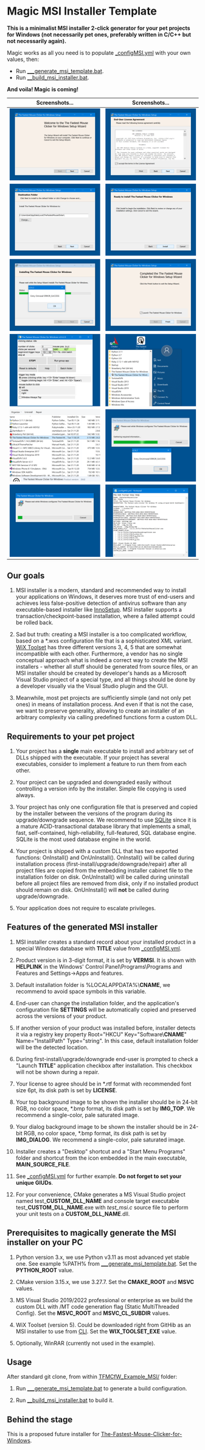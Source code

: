 # Magic MSI Installer Template

**This is a minimalist MSI installer 2-click generator for your pet projects for Windows (not necessarily pet ones, preferably written in C/C++ but not necessarily again).**

Magic works as all you need is to populate [_configMSI.yml](TFMCfW_Example_MSI/_configMSI.yml) with your own values, then:
* Run [___generate_msi_template.bat](TFMCfW_Example_MSI/___generate_msi_template.bat).
* Run [__build_msi_installer.bat](NewInstallerTemplateMSI/__build_msi_installer.bat).

**And voila! Magic is coming!**

Screenshots... | Screenshots...
----- | -----
![Magic Installer MSI Template: screenshot-welcome.png](screenshot-welcome.png) | ![Magic Installer MSI Template: screenshot-license.png](screenshot-license.png)
![Magic Installer MSI Template: screenshot-folder.png](screenshot-folder.png) | ![Magic Installer MSI Template: screenshot-install.png](screenshot-install.png)
![Magic Installer MSI Template: screenshot-customdll-oninstall.png](screenshot-customdll-oninstall.png) | ![Magic Installer MSI Template: screenshot-launch.png](screenshot-launch.png)
![Magic Installer MSI Template: screenshot-app.png](screenshot-app.png) | ![Magic Installer MSI Template: screenshot-desktop-program-menu-icons.png](screenshot-desktop-program-menu-icons.png)
![Magic Installer MSI Template: screenshot-appwiz-cpl.png](screenshot-appwiz-cpl.png) | ![Magic Installer MSI Template: screenshot-customdll-onuninstall.png](screenshot-customdll-onuninstall.png)
![Magic Installer MSI Template: screenshot-uninstall.png](screenshot-uninstall.png) | ![Magic Installer MSI Template: screenshot-config-msi-yml.png](screenshot-config-msi-yml.png)


## Our goals

1. MSI installer is a modern, standard and recommended way to install your applications on Windows, it deserves more trust of end-users
and achieves less false-positive detection of antivirus software than any executable-based installer like [InnoSetup](https://jrsoftware.org/isinfo.php).
MSI installer supports a transaction/checkpoint-based installation, where a failed attempt could be rolled back.

2. Sad but truth: creating a MSI installer is a too complicated workflow, based on a \*.wxs configuration file that is a sophisticated XML variant.
[WiX Toolset](https://docs.firegiant.com/wix/using-wix/) has three different versions 3, 4, 5 that are somewhat incompatible with each other.
Furthermore, a vendor has no single conceptual approach what is indeed a correct way to create the MSI installers - whether all stuff should be generated from source files,
or an MSI installer should be created by developer's hands as a Microsoft Visual Studio project of a special type, and all things should be done by a developer visually
via the Visual Studio plugin and the GUI.

3. Meanwhile, most pet projects are sufficiently simple (and not only pet ones) in means of installation process. And even if that is not the case, we want to preserve
generality, allowing to create an installer of an arbitrary complexity via calling predefined functions form a custom DLL.

## Requirements to your pet project

1. Your project has a **single** main executable to install and arbitrary set of DLLs shipped with the executable. If your project has several
executables, consider to implement a feature to run them from each other.

2. Your project can be upgraded and downgraded easily without controlling a version info by the installer. Simple file copying is used always.

3. Your project has only one configuration file that is preserved and copied by the installer between the versions of the program during its upgrade/downgrade sequence.
We recommend to use [SQLite](https://www.sqlite.org/) since it is a mature ACID-transactional database library that implements a small, fast, self-contained, high-reliability,
full-featured, SQL database engine. SQLite is the most used database engine in the world.

4. Your project is shipped with a custom DLL that has two exported functions: OnInstall() and OnUnInstall(). OnInstall() will be called during installation process
(first-install/upgrade/downgrade/repair) after all project files are copied from the embedding installer cabinet file to the installation folder on disk.
OnUnInstall() will be called during uninstall before all project files are removed from disk, only if no installed product should remain on disk.
OnUnInstall() will **not** be called during upgrade/downgrade.

5. Your application does not require to escalate privileges.

## Features of the generated MSI installer

1. MSI installer creates a standard record about your installed product in a special Windows database with **TITLE** value from [_configMSI.yml](TFMCfW_Example_MSI/_configMSI.yml).

2. Product version is in 3-digit format, it is set by **VERMSI**. It is shown with **HELPLINK** in the Windows' Control Panel\\Programs\\Programs and Features
and Settings->Apps and features.

3. Default installation folder is %LOCALAPPDATA%\\**CNAME**, we recommend to avoid space symbols in this variable.

4. End-user can change the installation folder, and the application's configuration file **SETTINGS** will be automatically copied and preserved across the versions of your product.

5. If another version of your product was installed before, installer detects it via a registry key property Root="HKCU" Key="Software\\**CNAME**" Name="InstallPath" Type="string".
In this case, default installation folder will be the detected location.

6. During first-install/upgrade/downgrade end-user is prompted to check a "Launch **TITLE**" application checkbox after installation. This checkbox will not be shown during a repair.

7. Your license to agree should be in \*.rtf format with recommended font size 6pt, its disk path is set by **LICENSE**.

8. Your top background image to be shown the installer should be in 24-bit RGB, no color space, \*.bmp format, its disk path is set by **IMG_TOP**. We recommend a single-color, pale saturated image.

9. Your dialog background image to be shown the installer should be in 24-bit RGB, no color space, \*.bmp format, its disk path is set by **IMG_DIALOG**. We recommend a single-color, pale saturated image.

10. Installer creates a "Desktop" shortcut and a "Start Menu Programs" folder and shortcut from the icon embedded in the main executable, **MAIN_SOURCE_FILE**.

11. See [_configMSI.yml](TFMCfW_Example_MSI/_configMSI.yml) for further example. **Do not forget to set your unique GIUDs**.

12. For your convenience, CMake generates a MS Visual Studio project named test_**CUSTOM_DLL_NAME** and console target executable test_**CUSTOM_DLL_NAME**.exe with *test_msi.c* source file to perform your unit tests on a **CUSTOM_DLL_NAME**.dll.

## Prerequisites to magically generate the MSI installer on your PC

1. Python version 3.x, we use Python v3.11 as most advanced yet stable one. See example %PATH% from [___generate_msi_template.bat](TFMCfW_Example_MSI/___generate_msi_template.bat).
Set the **PYTHON_ROOT** value.

2. CMake version 3.15.x, we use 3.27.7. Set the **CMAKE_ROOT** and **MSVC** values.

3. MS Visual Studio 2019/2022 professional or enterprise as we build the custom DLL with /MT code generation flag (Static MultiThreaded Config).
Set the **MSVC_ROOT** and **MSVC_CL_SUBDIR** values.

4. WiX Toolset (version 5). Could be downloaded right from GitHib as an MSI installer to use from [CLI](https://github.com/wixtoolset/wix/releases/download/v5.0.2/wix-cli-x64.msi).
Set the **WIX_TOOLSET_EXE** value.

5. Optionally, WinRAR (currently not used in the example).

## Usage

After standard git clone, from within [TFMCfW_Example_MSI/](TFMCfW_Example_MSI/) folder:

1. Run [___generate_msi_template.bat](TFMCfW_Example_MSI/___generate_msi_template.bat) to generate a build configuration.

2. Run [__build_msi_installer.bat](NewInstallerTemplateMSI/__build_msi_installer.bat) to build it.

## Behind the stage

This is a proposed future installer for [The-Fastest-Mouse-Clicker-for-Windows](https://windows-2048.github.io/The-Fastest-Mouse-Clicker-for-Windows/).
